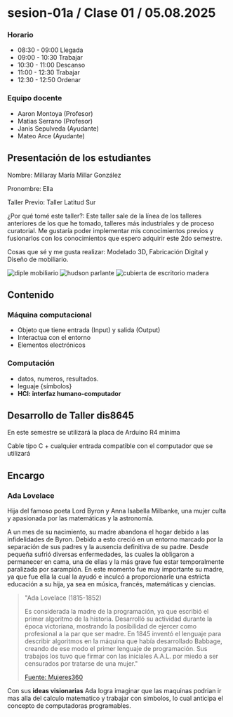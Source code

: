 # sesion-01a / Clase 01 / 05.08.2025

### Horario

- 08:30 - 09:00   Llegada
- 09:00 - 10:30   Trabajar
- 10:30 - 11:00   Descanso
- 11:00 - 12:30   Trabajar
- 12:30 - 12:50   Ordenar

### Equipo docente 

- Aaron Montoya (Profesor)
- Matias Serrano (Profesor)
- Janis Sepulveda (Ayudante)
- Mateo Arce (Ayudante)

## Presentación de los estudiantes 

  Nombre: Millaray María Millar González
  
  Pronombre: Ella
  
  Taller Previo: Taller Latitud Sur
  
  ¿Por qué tomé este taller?: Este taller sale de la línea de los talleres anteriores de los que he tomado,
  talleres más industriales y de proceso curatorial. Me gustaría poder implementar mis conocimientos previos 
  y fusionarlos con los conocimientos que espero adquirir este 2do semestre. 
  
  Cosas que sé y me gusta realizar: Modelado 3D, Fabricación Digital y Diseño de mobiliario. 

![diple mobiliario](./imagenes/diple01.png) 
![hudson parlante](./imagenes/hudson.png) 
![cubierta de escritorio madera](./imagenes/cubierta.png) 

## Contenido 

### Máquina computacional

- Objeto que tiene entrada (Input) y salida (Output)
- Interactua con el entorno 
- Elementos electrónicos


### Computación

- datos, numeros, resultados.
- leguaje {símbolos}
- **HCI: interfaz humano-computador**

## Desarrollo de Taller dis8645

En este semestre se utilizará la placa de Arduino R4 mínima 

Cable tipo C + cualquier entrada compatible con el computador que se utilizará 

## Encargo 
### Ada Lovelace

Hija del famoso poeta Lord Byron y Anna Isabella Milbanke, una mujer culta y apasionada por las matemáticas y la astronomía.

A un mes de su nacimiento, su madre abandona el hogar debido a las infidelidades de Byron. Debido a esto creció en un entorno marcado por la separación de sus padres y la ausencia definitiva de su padre. Desde pequeña sufrió diversas enfermedades, las cuales la obligaron a permanecer en cama, una de ellas y la más grave fue estar temporalmente paralizada por sarampión. En este momento fue muy importante su madre, ya que fue ella la cual la ayudó e inculcó a proporcionarle una estricta educación a su hija, ya sea en música, francés, matemáticas y ciencias.
 
> "Ada Lovelace (1815-1852)
> 
> Es considerada la madre de la programación, ya que escribió el primer algoritmo de la historia. Desarrolló su actividad durante la época victoriana, mostrando la posibilidad de ejercer como profesional a la par que ser madre. En 1845 inventó el lenguaje para describir algoritmos en la máquina que había desarrollado Babbage, creando de ese modo el primer lenguaje de programación. Sus trabajos los tuvo que firmar con las iniciales A.A.L. por miedo a ser censurados por tratarse de una mujer."
> 
>[Fuente: Mujeres360](https://mujeres360.org/mujeres-destacadas/mujeres-que-revolucionaron-la-tecnologia/)

Con sus **ideas visionarias** Ada logra imaginar que las maquinas podrian ir mas alla del calculo matematico y trabajar con simbolos, lo cual anticipa el concepto de computadoras programables. 





